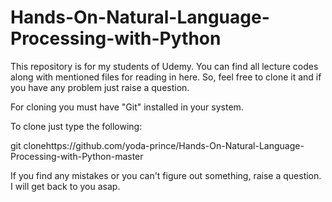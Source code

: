 # Hands-On-Natural-Language-Processing-with-Python

This repository is for my students of Udemy. You can find all lecture codes along with mentioned files for reading in here. 
So, feel free to clone it and if you have any problem just raise a question.

For cloning you must have "Git" installed in your system.

To clone just type the following:

git clonehttps://github.com/yoda-prince/Hands-On-Natural-Language-Processing-with-Python-master

If you find any mistakes or you can't figure out something, raise a question. I will get back to you asap.
